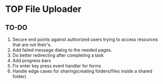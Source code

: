 # TOP File Uploader

## TO-DO

1. Secure end points against authorized users trying to access resources that are not their's.
2. Add failed message dialog to the needed pages.
3. Do better redirecting after completing a task
4. Add progress bars
5. Fix enter key press event handler for forms
6. Handle edge cases for sharing(creating folders/files inside a shared folder)
